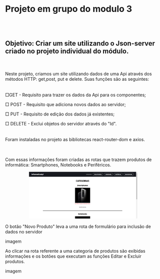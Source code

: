<br>
<h1> Projeto em grupo do modulo 3</h1>
<br><br>
<h2>Objetivo: Criar um site utilizando o Json-server criado no projeto individual do módulo. </h2>
<br><br>
<div>Neste projeto, criamos um site utilizando dados de uma Api através dos métodos HTTP: get,post, put e delete. Suas funções são as seguintes: </div>
<br><br>
<div>
    □GET - Requisito para trazer os dados da Api para os componentes;
    <p></p>
    □ POST - Requisito que adiciona novos dados ao servidor;
    <p></p>
    □ PUT - Requisito de edição dos dados já existentes;
    <p></p>
    □ DELETE - Exclui objetos do servidor através do "Id".</div>
    <br><br>
    <div>Foram instaladas no projeto as bibliotecas react-router-dom e axios.</div>
    <br><br>
    <div>
    <p>Com essas informações foram criadas as rotas que trazem produtos de informática: Smartphones, Notebooks e Periféricos.</p>
    <div>
        <p align="center">
  <img src="./src/images/homepage.png" width="350" title="hover text">
        </p>
    </div>
    <p>O botão "Novo Produto" leva a uma rota de formulário para inclusão de dados no servidor</p>
    <div>imagem</div>
    <p>Ao clicar na rota referente a uma categoria de produtos são exibidas informações e os botões que executam as funções Editar e Excluir produtos.</p>
    <div>imagem</div>
    <br><br><br> 
</div>
